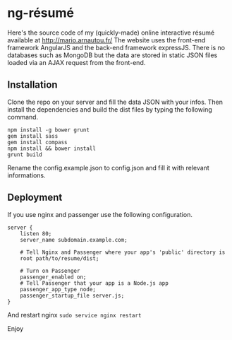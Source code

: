 # ng-résumé

Here's the source code of my (quickly-made) online interactive résumé available at http://mario.arnautou.fr/
The website uses the front-end framework AngularJS and the back-end framework expressJS.
There is no databases such as MongoDB but the data are stored in static JSON files loaded
via an AJAX request from the front-end.

## Installation

Clone the repo on your server and fill the data JSON with your infos.
Then install the dependencies and build the dist files by typing the following command.

````
npm install -g bower grunt
gem install sass
gem install compass
npm install && bower install
grunt build
````

Rename the config.example.json to config.json and fill it with relevant informations.

## Deployment

If you use nginx and passenger use the following configuration.

````
server {
    listen 80;
    server_name subdomain.example.com;

    # Tell Nginx and Passenger where your app's 'public' directory is
    root path/to/resume/dist;

    # Turn on Passenger
    passenger_enabled on;
    # Tell Passenger that your app is a Node.js app
    passenger_app_type node;
    passenger_startup_file server.js;
}
````
And restart nginx ``sudo service nginx restart``

Enjoy
